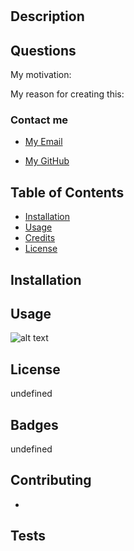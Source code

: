 # 



  ## Description
  
  
  
  ## Questions 
  
  My motivation: 
  
  My reason for creating this: 
  
  ### Contact me
  
  - [My Email](mailto:)
  
  - [My GitHub](https://)
  
  ## Table of Contents
  
  - [Installation](#installation)
  - [Usage](#usage)
  - [Credits](#credits)
  - [License](#license)
  
  ## Installation
  
  
  
  ## Usage
  
  

  ![alt text](assets/images/'placeImageHere'.png)

  ## License
  
  undefined
  
  ## Badges
  
  undefined
  
  ## Contributing
  
  - [](https://)


  
  ## Tests
  
  
  
